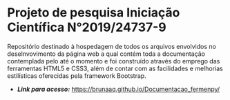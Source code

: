 # Projeto de pesquisa Iniciação Científica N°2019/24737-9
Repositório destinado à hospedagem de todos os arquivos envolvidos no deselnvovimento da página web a qual contém toda a documentação contemplada pelo até o momento e foi construído através do emprego das ferramentas HTML5 e CSS3, além de contar com as facilidades e melhorias estilísticas oferecidas pela framework Bootstrap.
- ___Link para acesso:___ https://brunaaq.github.io/Documentacao_fermenpy/
